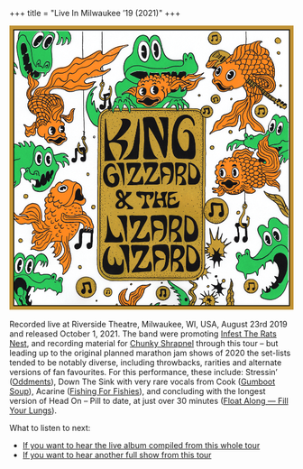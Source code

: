 +++
title = "Live In Milwaukee ’19 (2021)"
+++

![album cover for Live In Milwaukee 2019](./cover.png)

Recorded live at Riverside Theatre, Milwaukee, WI, USA, August 23rd 2019 and released October 1, 2021. The band were promoting [Infest The Rats Nest](./infest-the-rats-nest), and recording material for [Chunky Shrapnel](./chunky-shrapnel) through this tour – but leading up to the original planned marathon jam shows of 2020 the set-lists tended to be notably diverse, including throwbacks, rarities and alternate versions of fan favourites. For this performance, these include: Stressin’ ([Oddments](./oddments)), Down The Sink with very rare vocals from Cook ([Gumboot Soup](./gumboot-soup)), Acarine ([Fishing For Fishies](./fishing-for-fishies)), and concluding with the longest version of Head On – Pill to date, at just over 30 minutes ([Float Along — Fill Your Lungs](./float-along-fill-your-lungs)).

What to listen to next:

*   [If you want to hear the live album compiled from this whole tour](./chunky-shrapnel)
*   [If you want to hear another full show from this tour](./live-in-london-2019)
